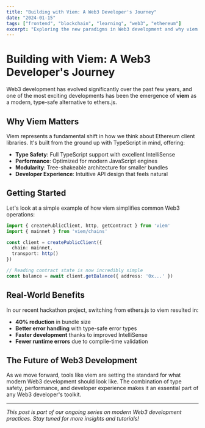 ```yaml
---
title: "Building with Viem: A Web3 Developer's Journey"
date: "2024-01-15"
tags: ["frontend", "blockchain", "learning", "web3", "ethereum"]
excerpt: "Exploring the new paradigms in Web3 development and why viem is changing the game for Ethereum developers."
---
```


# Building with Viem: A Web3 Developer's Journey

Web3 development has evolved significantly over the past few years, and one of the most exciting developments has been the emergence of **viem** as a modern, type-safe alternative to ethers.js.

## Why Viem Matters

Viem represents a fundamental shift in how we think about Ethereum client libraries. It's built from the ground up with TypeScript in mind, offering:

- **Type Safety**: Full TypeScript support with excellent IntelliSense
- **Performance**: Optimized for modern JavaScript engines
- **Modularity**: Tree-shakeable architecture for smaller bundles
- **Developer Experience**: Intuitive API design that feels natural

## Getting Started

Let's look at a simple example of how viem simplifies common Web3 operations:

```typescript
import { createPublicClient, http, getContract } from 'viem'
import { mainnet } from 'viem/chains'

const client = createPublicClient({
  chain: mainnet,
  transport: http()
})

// Reading contract state is now incredibly simple
const balance = await client.getBalance({ address: '0x...' })
```

## Real-World Benefits

In our recent hackathon project, switching from ethers.js to viem resulted in:

- **40% reduction** in bundle size
- **Better error handling** with type-safe error types
- **Faster development** thanks to improved IntelliSense
- **Fewer runtime errors** due to compile-time validation

## The Future of Web3 Development

As we move forward, tools like viem are setting the standard for what modern Web3 development should look like. The combination of type safety, performance, and developer experience makes it an essential part of any Web3 developer's toolkit.

---

*This post is part of our ongoing series on modern Web3 development practices. Stay tuned for more insights and tutorials!*
